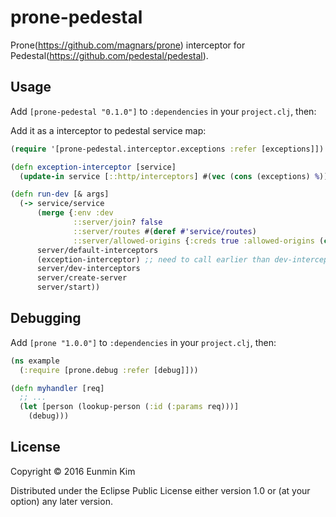 # prone-pedestal

Prone(https://github.com/magnars/prone) interceptor for Pedestal(https://github.com/pedestal/pedestal).

## Usage

Add `[prone-pedestal "0.1.0"]` to `:dependencies` in your `project.clj`, then:

Add it as a interceptor to pedestal service map:

```clojure
(require '[prone-pedestal.interceptor.exceptions :refer [exceptions]])

(defn exception-interceptor [service]
  (update-in service [::http/interceptors] #(vec (cons (exceptions) %))))

(defn run-dev [& args]
  (-> service/service
      (merge {:env :dev
              ::server/join? false
              ::server/routes #(deref #'service/routes)
              ::server/allowed-origins {:creds true :allowed-origins (constantly true)}})
      server/default-interceptors
      (exception-interceptor) ;; need to call earlier than dev-interceptors.
      server/dev-interceptors
      server/create-server
      server/start))
```

## Debugging

Add `[prone "1.0.0"]` to `:dependencies` in your `project.clj`, then:

```clojure
(ns example
  (:require [prone.debug :refer [debug]]))

(defn myhandler [req]
  ;; ...
  (let [person (lookup-person (:id (:params req)))]
    (debug)))
```

## License

Copyright © 2016 Eunmin Kim

Distributed under the Eclipse Public License either version 1.0 or (at
your option) any later version.

